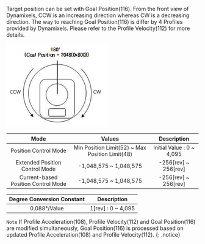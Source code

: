 Target position can be set with Goal Position(116). From the front view of Dynamixels, CCW is an increasing direction whereas CW is a decreasing direction. The way to reaching Goal Position(116) is differ by 4 Profiles provided by Dynamixels. Please refer to the Profile Velocity(112) for more details.

![](/assets/images/dxl/x/dxl_goal_position.jpg)

| Mode     | Values     | Description |
| :--------: | :--------: | :--------: |
| Position Control Mode | Min Position Limit(52) ~ Max Position Limit(48)| Initial Value : 0 ~ 4,095|
|Extended Position Control Mode|-1,048,575 ~ 1,048,575|-256[rev] ~ 256[rev]|
|Current-based Position Control Mode|-1,048,575 ~ 1,048,575|-256[rev] ~ 256[rev]|

|Degree Conversion Constant|Description|
| :---: | :---: |
|0.088&deg;/Value| 1[rev] : 0 ~ 4,095 |

`Note` If Profile Acceleration(108), Profile Velocity(112) and Goal Position(116) are modified simultaneously, Goal Position(116) is processed based on updated Profile Acceleration(108) and Profile Velocity(112).
{: .notice}
